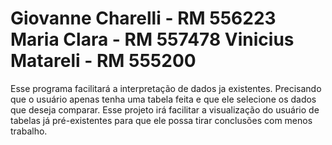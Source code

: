 # Giovanne Charelli - RM 556223 Maria Clara - RM 557478 Vinicius Matareli - RM 555200
Esse programa facilitará a interpretação de dados ja existentes. Precisando que o usuário apenas tenha uma tabela feita e que ele selecione os dados que deseja comparar. Esse projeto irá facilitar a visualização do usuário de tabelas já pré-existentes para que ele possa tirar conclusões com menos trabalho.
